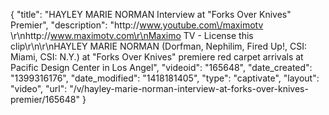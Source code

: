 {
    "title": "HAYLEY MARIE NORMAN Interview at \"Forks Over Knives\" Premier",
    "description": "http:\/\/www.youtube.com\/maximotv \r\nhttp:\/\/www.maximotv.com\r\nMaximo TV - License this clip\r\n\r\nHAYLEY MARIE NORMAN (Dorfman, Nephilim, Fired Up!, CSI: Miami, CSI: N.Y.) at \"Forks Over Knives\" premiere red carpet arrivals at Pacific Design Center in Los Angel",
    "videoid": "165648",
    "date_created": "1399316176",
    "date_modified": "1418181405",
    "type": "captivate",
    "layout": "video",
    "url": "\/v\/hayley-marie-norman-interview-at-forks-over-knives-premier\/165648"
}